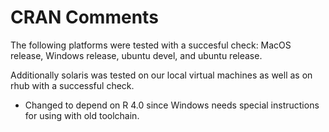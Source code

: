 # CRAN Comments

The following platforms were tested with a succesful check: MacOS release, Windows
  release, ubuntu devel, and ubuntu release.

Additionally solaris was tested on our local virtual machines as well
as on rhub with a successful check.

* Changed to depend on R 4.0 since Windows needs special instructions for using with old toolchain.

